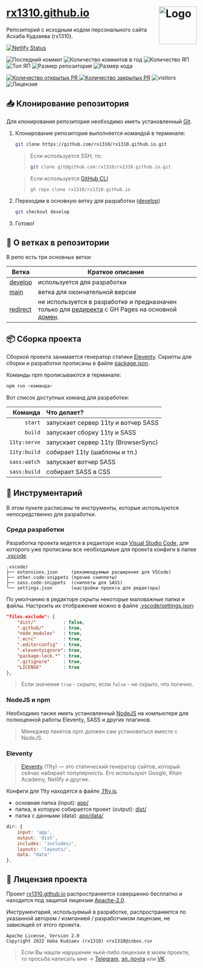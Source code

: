 <img title="Логотип проекта" src="https://avatars.githubusercontent.com/u/33829769?v=4" alt="Logo" width="100px" align="right" /> [rx1310.github.io](https://rx1310.github.io)
======
Репозиторий с исходным кодом персонального сайта Асхаба Кудзаева (rx1310).

[![Netlify Status](https://api.netlify.com/api/v1/badges/f17d8dc6-b0b7-4e77-a46d-2e4c4c3b4488/deploy-status)](https://app.netlify.com/sites/rx1310/deploys)

![Последний коммит](https://img.shields.io/github/last-commit/rx1310/rx1310.github.io)
![Количество коммитов в год](https://img.shields.io/github/commit-activity/y/rx1310/rx1310.github.io)
![Количество ЯП](https://img.shields.io/github/languages/count/rx1310/rx1310.github.io?color=fff)
![Топ ЯП](https://img.shields.io/github/languages/top/rx1310/rx1310.github.io?color=C76494)
![Размер репозитория](https://img.shields.io/github/repo-size/rx1310/rx1310.github.io?color=ffb600)
![Размер кода](https://img.shields.io/github/languages/code-size/rx1310/rx1310.github.io)
<!-- [![Количество открытых issue](https://img.shields.io/github/issues-raw/rx1310/rx1310.github.io)
![Количество закрытых issues](https://img.shields.io/github/issues-closed-raw/rx1310/rx1310.github.io?color=354a6d)](https://github.com/rx1310/rx1310.github.io/issues) -->
[![Количество открытых PR](https://img.shields.io/github/issues-pr-raw/rx1310/rx1310.github.io?label=open%20PR%27s)
![Количество закрытых PR](https://img.shields.io/github/issues-pr-closed-raw/rx1310/rx1310.github.io?label=closed%20PR%27s)](https://github.com/rx1310/rx1310.github.io/pulls)
![visitors](https://visitor-badge.laobi.icu/badge?page_id=rx1310.rx1310.github.io)
![Лицензия](https://img.shields.io/github/license/rx1310/rx1310.github.io?label=license)

## 📥 Клонирование репозитория
Для клонирования репозитория необходимо иметь установленный [Git](https://git-scm.com/downloads).

1. Клонирование репозитория выполняется командой в терминале:
	```bash
	git clone https://github.com/rx1310/rx1310.github.io.git
	```

	> Если используется SSH, то:
	> ```bash
	> git clone git@github.com:rx1310/rx1310.github.io.git
	> ```

	> Если используется [GitHub CLI](https://cli.github.com/)
	> ```bash
	> gh repo clone rx1310/rx1310.github.io
	> ```

2. Переходим в основную ветку для разработки ([develop](https://github.com/rx1310/rx1310.github.io/tree/develop))
	```bash
	git checkout develop
	```

3. Готово!

## 📁 О ветках в репозитории
В репо есть три основных ветки:

| Ветка        | Краткое описание |
| ------------ | ---------------- |
| [develop](https://github.com/rx1310/rx1310.github.io/tree/develop)   | используется для разработки |
| [main](https://github.com/rx1310/rx1310.github.io/tree/main)         | ветка для окончательной версии |
| [redirect](https://github.com/rx1310/rx1310.github.io/tree/redirect) | не используется в разработке и предназначен только для [редиректа](https://github.com/rx1310/rx1310.github.io/blob/redirect/index.html) с GH Pages на основной [домен](https://rx1310.site).

## 📦 Сборка проекта
Сборкой проекта занимается генератор статики [Eleventy](https://github.com/11ty). Скрипты для сборки и разработки прописаны в файле [package.json](package.json).

Команды npm прописываются в терминале:
```bash
npm run <команда>
```

Вот список доступных команд для разработки:

| Команда      | Что делает?                         |
| ------------:|:----------------------------------- |
| `start`			 | запускает сервер 11ty и вотчер SASS |
| `build` 		 | запускает сборку 11ty и SASS 			 |
| `11ty:serve` | запускает сервер 11ty (BrowserSync) |
| `11ty:build` | собирает 11ty (шаблоны и тп.)			 |
| `sass:watch` | запускает вотчер SASS							 |
| `sass:build` | собирает SASS в CSS								 |

## 🔧 Инструментарий
В этом пункте расписаны те инструменты, которые используются непосредственно для разработки.

### Среда разработки
Разработка проекта ведется в редакторе кода [Visual Studio Code](https://code.visualstudio.com/), для которого уже прописаны все необходимые для проекта конфиги в папке [.vscode](.vscode/).

```
.vscode/
├── extensions.json     (рекомендуемые расширения для VSCode)
├── other.code-snippets (прочие сниппеты)
├── sass.code-snippets  (сниппеты для SASS)
└── settings.json 	  	(настройки проекта для редактора)
```

По умолчанию в редакторе скрыты некоторые маловажные папки и файлы. Настроить их отображение можно в файле [.vscode/settings.json](.vscode/settings.json):

```json
"files.exclude": {
	"dist/"          : false,
	".github/"       : true,
	"node_modules"   : true,
	".ecrc"          : true,
	".editorconfig"  : true,
	".eleventyignore": true,
	"package-lock.*" : true,
	".gitignore"     : true,
	"LICENSE"        : true
},
```

> Если значение `true` - скрыто, если `false` - не скрыто, что логично.

### NodeJS и npm
Необходимо также иметь установленный [NodeJS](https://nodejs.org/en/download/) на компьютере для полноценной работы Eleventy, SASS и других плагинов.

> Менеджер пакетов npm должен сам установиться вместе с NodeJS.

### Eleventy
> [Eleventy](https://www.11ty.dev/) (11ty) — это статический генератор сайтов, который сейчас набирает популярность. Его используют Google, Khan Academy, Netlify и другие.

Конфиги для 11ty находятся в файле [.11ty.js](.11ty.js).

- основная папка (input): [app/](app/)
- папка, в которую собирается проект (output): [dist/](dist/)
- папка с данными (data): [app/data/](app/data/)

```js
dir: {
	input: 'app',
	output: 'dist',
	includes: 'includes/',
	layouts: 'layouts/',
	data: "data"
},
```

## 📃 Лицензия проекта
Проект [rx1310.github.io](https://github.com/rx1310/rx1310.github.io) распространяется совершенно бесплатно и находится под защитой лицензии [Apache-2.0](LICENSE).

Инструментарий, используемый в разработке, распространяется по указанной автором / компанией / разработчиком лицензии, не зависящей от этого проекта.

```
Apache License, Version 2.0
Copyright 2022 Haba Kudzaev (rx1310) <rx1310@inbox.ru>
```

> Если Вы нашли нарушение чьей-либо лицензии в моем проекте, то просьба написать мне → [Telegram](https://t.me/rx1310), [эл. почта](mailto:rx1310@inbox.ru) или [VK](https://vk.com/rx1310).